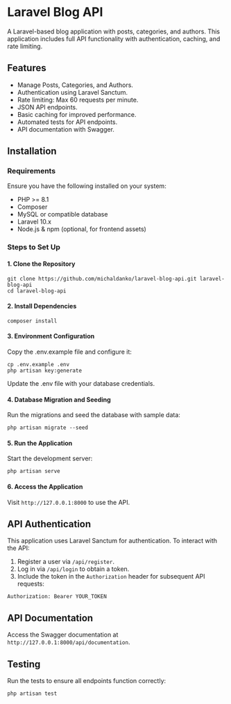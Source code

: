# Laravel Blog API

A Laravel-based blog application with posts, categories, and authors. This application includes full API functionality with authentication, caching, and rate limiting.

## Features

- Manage Posts, Categories, and Authors.
- Authentication using Laravel Sanctum.
- Rate limiting: Max 60 requests per minute.
- JSON API endpoints.
- Basic caching for improved performance.
- Automated tests for API endpoints.
- API documentation with Swagger.

## Installation

### Requirements

Ensure you have the following installed on your system:

- PHP >= 8.1
- Composer
- MySQL or compatible database
- Laravel 10.x
- Node.js & npm (optional, for frontend assets)

### Steps to Set Up

#### 1. Clone the Repository

```
git clone https://github.com/michaldanko/laravel-blog-api.git laravel-blog-api
cd laravel-blog-api
```

#### 2. Install Dependencies

```
composer install
```

#### 3. Environment Configuration

Copy the .env.example file and configure it:

```
cp .env.example .env
php artisan key:generate
```

Update the .env file with your database credentials.

#### 4. Database Migration and Seeding

Run the migrations and seed the database with sample data:

```
php artisan migrate --seed
```

#### 5. Run the Application
Start the development server:

```
php artisan serve
```

#### 6. Access the Application
Visit `http://127.0.0.1:8000` to use the API.


## API Authentication

This application uses Laravel Sanctum for authentication. To interact with the API:

1. Register a user via `/api/register`.
2. Log in via `/api/login` to obtain a token.
3. Include the token in the `Authorization` header for subsequent API requests:

```
Authorization: Bearer YOUR_TOKEN
```

## API Documentation

Access the Swagger documentation at `http://127.0.0.1:8000/api/documentation`.

## Testing

Run the tests to ensure all endpoints function correctly:

```
php artisan test
```
